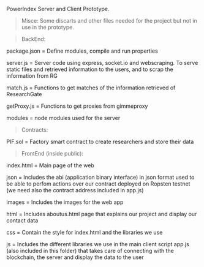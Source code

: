 PowerIndex Server and Client Prototype.

> Misce:
Some discarts and other files needed for the project but not in use in the prototype.

> BackEnd:

package.json = Define modules, compile and run properties

server.js = Server code using express, socket.io and webscraping. To serve static files and retrieved information to the users, 
and to scrap the information from RG

match.js = Functions to get matches of the information retrieved of ResearchGate

getProxy.js = Functions to get proxies from gimmeproxy

modules = node modules used for the server

> Contracts:

PIF.sol = Factory smart contract to create researchers and store their data

> FrontEnd (inside public):

index.html = Main page of the web

json = Includes the abi (application binary interface) in json format used to be able to perfom actions over our contract deployed on Ropsten
testnet (we need also the contract address included in app.js)

images = Includes the images for the web app

html = Includes aboutus.html page that explains our project and display our contact data

css = Contain the style for index.html and the libraries we use

js = Includes the different libraries we use in the main client script app.js (also included in this folder) that takes care of connecting 
with the blockchain, the server and display the data to the user
